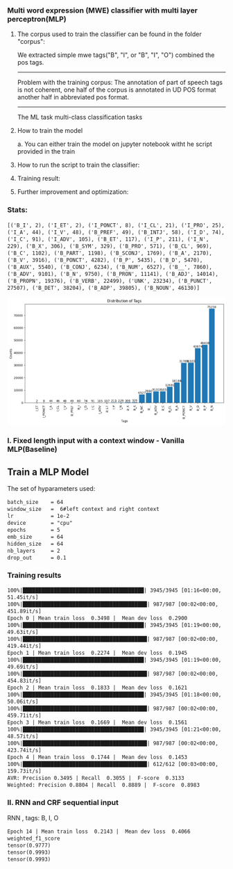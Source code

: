 ### Multi word expression (MWE) classifier with multi layer perceptron(MLP)



1. The corpus used to train the classifier can be found in the folder "corpus":

   We extracted simple mwe tags("B", "I", or "B", "I", "O") combined the pos tags. 

   ***

   Problem with the training corpus: The annotation of part of speech tags is not coherent, one half of the corpus is annotated in UD POS format another half in abbreviated pos format.
   ***

   The ML task multi-class classification tasks

2. How to train the model 

   a. You can either train the model on jupyter notebook witht he script provided in the train

   

3. How to run the script to train the classifier:

   

4. Training result:

   

5. Further improvement and optimization: 

### 

### Stats:

```
[('B_I', 2), ('I_ET', 2), ('I_PONCT', 8), ('I_CL', 21), ('I_PRO', 25), ('I_A', 44), ('I_V', 48), ('B_PREF', 49), ('B_INTJ', 58), ('I_D', 74), ('I_C', 91), ('I_ADV', 105), ('B_ET', 117), ('I_P', 211), ('I_N', 229), ('B_X', 306), ('B_SYM', 329), ('B_PRO', 571), ('B_CL', 969), ('B_C', 1102), ('B_PART', 1198), ('B_SCONJ', 1769), ('B_A', 2170), ('B_V', 3916), ('B_PONCT', 4282), ('B_P', 5435), ('B_D', 5470), ('B_AUX', 5540), ('B_CONJ', 6234), ('B_NUM', 6527), ('B__', 7860), ('B_ADV', 9101), ('B_N', 9750), ('B_PRON', 11141), ('B_ADJ', 14014), ('B_PROPN', 19376), ('B_VERB', 22499), ('UNK', 23234), ('B_PUNCT', 27507), ('B_DET', 38204), ('B_ADP', 39805), ('B_NOUN', 46130)]
```

![image](stats_corpus.png)

### 

### I. Fixed length input with a context window - Vanilla MLP(Baseline)  

## Train a MLP Model

The set of hyparameters used:

```
batch_size    = 64
window_size   =  6#left context and right context
lr            = 1e-2
device        = "cpu"
epochs        = 5
emb_size      = 64
hidden_size   = 64
nb_layers     = 2
drop_out      = 0.1
```

### Training results 

```
100%|███████████████████████████████████████| 3945/3945 [01:16<00:00, 51.45it/s]
100%|████████████████████████████████████████| 987/987 [00:02<00:00, 451.89it/s]
Epoch 0 | Mean train loss  0.3498 |  Mean dev loss  0.2900 
100%|███████████████████████████████████████| 3945/3945 [01:19<00:00, 49.63it/s]
100%|████████████████████████████████████████| 987/987 [00:02<00:00, 419.44it/s]
Epoch 1 | Mean train loss  0.2274 |  Mean dev loss  0.1945 
100%|███████████████████████████████████████| 3945/3945 [01:19<00:00, 49.69it/s]
100%|████████████████████████████████████████| 987/987 [00:02<00:00, 454.83it/s]
Epoch 2 | Mean train loss  0.1833 |  Mean dev loss  0.1621 
100%|███████████████████████████████████████| 3945/3945 [01:18<00:00, 50.06it/s]
100%|████████████████████████████████████████| 987/987 [00:02<00:00, 459.71it/s]
Epoch 3 | Mean train loss  0.1669 |  Mean dev loss  0.1561 
100%|███████████████████████████████████████| 3945/3945 [01:21<00:00, 48.57it/s]
100%|████████████████████████████████████████| 987/987 [00:02<00:00, 423.74it/s]
Epoch 4 | Mean train loss  0.1744 |  Mean dev loss  0.1453 
100%|████████████████████████████████████████| 612/612 [00:03<00:00, 159.73it/s]
AVR: Precision 0.3495 | Recall  0.3055 |  F-score  0.3133 
Weighted: Precision 0.8804 | Recall  0.8889 |  F-score  0.8983 
```



### II. RNN and CRF sequential input



RNN , tags: B, I, O

```
Epoch 14 | Mean train loss  0.2143 |  Mean dev loss  0.4066 
weighted_f1_score
tensor(0.9777)
tensor(0.9993)
tensor(0.9993)
```





